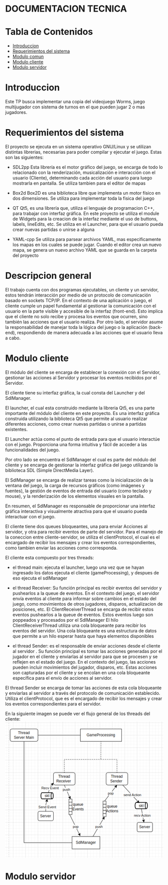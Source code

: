 # DOCUMENTACION TECNICA

# Tabla de Contenidos

- [Introduccion](#introduccion)
- [Requerimientos del sistema](#requerimientos-del-sistema)
- [Modulo comun](#descripcion-general)
- [Modulo cliente](#modulo-cliente)
- [Modulo servidor](#modulo-servidor)

# Introduccion

Este TP busca implementar una copia del videojuego Worms, juego multijugador con sistema de turnos en el que pueden jugar
2 o mas jugadores. 

# Requerimientos del sistema

El proyecto se ejecuta en un sistema operativo GNU/Linux y se utilizan distintas librerias, necesarias para poder
compilar y ejecutar el juego. Estas son las siguientes:

- SDL2pp
 Esta librerı́a es el motor gráfico del juego, se encarga de todo lo relacionado con la renderización,
 musicalización e interacción con el usuario (Cliente), determinando cada acción del usuario para luego 
 mostrarla en pantalla. Se utiliza tambien para el editor de mapas

- Box2d
 Box2D es una biblioteca libre que implementa un motor físico en dos dimensiones. Se utiliza para implementar
 toda la fisica del juego

- QT
 Qt5, es una librerı́a que, utiliza el lenguaje de programacion C++, para trabajar con interfaz gráfica. En este
 proyecto se utiliza el module de Widgets para la creacion de la interfaz mediante el uso de buttons, labels,
 lineEdits, etc. Se utiliza en el Launcher, para que el usuario pueda crear nuevas partidas o unirse a alguna

- YAML-cpp
 Se utiliza para parsear archivos YAML, mas especificamente los mapas en los cuales se puede jugar. Cuando el editor
 crea un nuevo mapa, se genera un nuevo archivo YAML que se guarda en la carpeta del proyecto


# Descripcion general

El trabajo cuenta con dos programas ejecutables, un cliente y un servidor, estos tendrán interacción
por medio de un protocolo de comunicación basado en sockets TCP/IP.
En el contexto de una aplicación o juego, el cliente cumple un papel fundamental al gestionar la
comunicación con el usuario en la parte visible y accesible de la interfaz (front-end). Esto implica que
el cliente no solo recibe y procesa los eventos que ocurren, sino también las acciones que el usuario
realiza. Por otro lado, el servidor asume la responsabilidad de manejar toda la lógica del juego o la
aplicación (back-end), respondiendo de manera adecuada a las acciones que el usuario lleva a cabo.

# Modulo cliente

El módulo del cliente se encarga de establecer la conexión con el Servidor, gestionar las acciones
al Servidor y procesar los eventos recibidos por el Servidor. 

El cliente tiene su interfaz gráfica, la cual consta del Launcher y del SdlManager.

El launcher, el cual esta construido mediante la libreria Qt5, es una parte importante del módulo del cliente en 
este proyecto. Es una interfaz gráfica construida utilizando la biblioteca Qt5 que permite al usuario realizar 
diferentes acciones, como crear nuevas partidas o unirse a partidas existentes.

El Launcher actúa como el punto de entrada para que el usuario interactúe con el juego. Proporciona una forma 
intuitiva y fácil de acceder a las funcionalidades del juego.

Por otro lado se encuentra el SdlManager el cual es parte del módulo del cliente y se encarga de gestionar la interfaz 
gráfica del juego utilizando la biblioteca SDL (Simple DirectMedia Layer).

El SdlManager se encarga de realizar tareas como la inicialización de la ventana del juego, la carga de recursos 
gráficos (como imágenes y fuentes), la gestión de eventos de entrada del usuario (como teclado y mouse), y la 
renderización de los elementos visuales en la pantalla.

En resumen, el SdlManager es responsable de proporcionar una interfaz gráfica interactiva y visualmente atractiva 
para que el usuario pueda interactuar con el juego. 

El cliente tiene dos queues bloqueantes, una para enviar Acciones al servidor, y otra para recibir eventos de parte
del servidor. Para el manejo de la coneccion entre cliente-servidor, se utiliza el clientProtocol, el cual es el 
encargado de recibir los mensajes y crear los eventos correspondientes, como tambien enviar las acciones como corresponda.

El cliente esta compuesto por tres threads:
- el thread main: ejecuta el launcher, luego una vez que se hayan ingresado los datos ejecuta el cliente (gameProcessing), 
 y despues de eso ejecuta el sdlManager

- el thread Receiver:  Su función principal es recibir eventos del servidor y pushearlos a la queue de eventos.
 En el contexto del juego, el servidor envía eventos al cliente para informar sobre cambios en el estado del juego, como 
 movimientos de otros jugadores, disparos, actualizacion de posiciones, etc. El ClientReceiverThread se encarga de 
 recibir estos eventos pushearlos a la queue de eventos. Estos eventos luego son poppeados y procesados por el SdlManager
 El hilo ClientReceiverThread utiliza una cola bloqueante para recibir los eventos del servidor. Una cola bloqueante es 
 una estructura de datos que permite a un hilo esperar hasta que haya elementos disponibles

- el thread Sender: es el responsable de enviar acciones desde el cliente al servidor . Su función principal es tomar las 
acciones generadas por el jugador en el cliente y enviarlas al servidor para que se procesen y se reflejen en el estado del juego.
En el contexto del juego, las acciones pueden incluir movimientos del jugador, disparos, etc. Estas acciones son capturadas 
por el cliente y se encolan en una cola bloqueante específica para el envío de acciones al servidor.

El thread Sender se encarga de tomar las acciones de esta cola bloqueante y enviarlas al servidor a través del protocolo de 
comunicación establecido. Utiliza el clientProtocol, que es el encargado de recibir los mensajes y crear los eventos 
correspondientes para el servidor.

En la siguiente imagen se puede ver el flujo general de los threads del cliente:
![Alt text](threadsClient.png)

# Modulo servidor